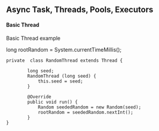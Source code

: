 ## Async Task, Threads, Pools, Executors

#### Basic Thread
Basic Thread example

long rootRandom = System.currentTimeMillis();

    private  class RandomThread extends Thread {
        
            long seed;
            RandomThread (long seed) {
                this.seed = seed;
            }

            @Override
            public void run() {
                Random seededRandom = new Random(seed);
                rootRandom = seededRandom.nextInt();
            }
    }